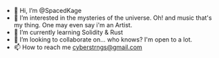 - 👋 Hi, I’m @SpacedKage 
- 👀 I’m interested in the mysteries of the universe. Oh! and music that's my thing. One may even say i'm an Artist. 
- 🌱 I’m currently learning Solidity & Rust
- 💞️ I’m looking to collaborate on... who knows? I'm open to a lot. 
- 📫 How to reach me cyberstrngs@gmail.com


